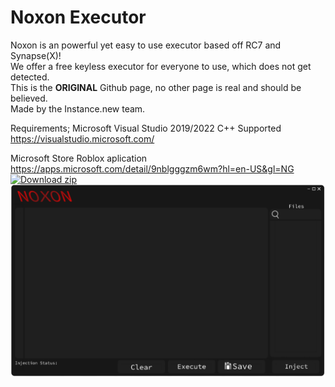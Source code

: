 # Noxon Executor

Noxon is an powerful yet easy to use executor based off RC7 and Synapse(X)!\
We offer a free keyless executor for everyone to use, which does not get detected.\
This is the **ORIGINAL** Github page, no other page is real and should be believed.\
Made by the Instance.new team.

Requirements; 
Microsoft Visual Studio 2019/2022 C++ Supported\
https://visualstudio.microsoft.com/

Microsoft Store Roblox aplication\
https://apps.microsoft.com/detail/9nblgggzm6wm?hl=en-US&gl=NG \
[![Download zip](https://custom-icon-badges.demolab.com/badge/-Download-blue?style=for-the-badge&logo=download&logoColor=white "Download")](https://github.com/Therwakyi1/Noxon-Executor)\
![Logo](Resources/ui.png)
